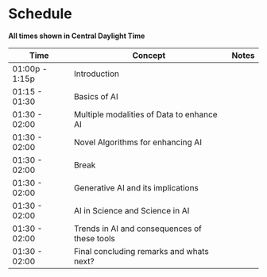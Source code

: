 # Schedule

**All times shown in Central Daylight Time**

| Time | Concept | Notes |
|------|---------|-------|
| 01:00p - 1:15p | Introduction | |
| 01:15 - 01:30 | Basics of AI | |
| 01:30 - 02:00| Multiple modalities of Data to enhance AI | |
| 01:30 - 02:00| Novel Algorithms for enhancing AI | |
| 01:30 - 02:00| Break | |
| 01:30 - 02:00| Generative AI and its implications | |
| 01:30 - 02:00| AI in Science and Science in AI | |
| 01:30 - 02:00| Trends in AI and consequences of these tools | |
| 01:30 - 02:00| Final concluding remarks and whats next? | |
